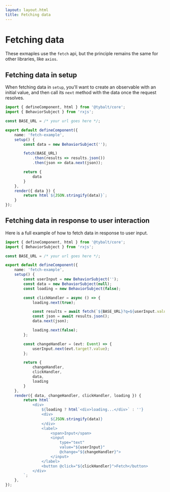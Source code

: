 ```yaml
---
layout: layout.html
title: Fetching data
---
```


# Fetching data

These exmaples use the `fetch` api, but the principle remains the same for other libraries, like `axios`.

## Fetching data in setup

When fetching data in `setup`, you'll want to create an observable with an initial value, and then call its `next` method with the data once the request resolves.

```typescript
import { defineComponent, html } from '@tybalt/core';
import { BehaviorSubject } from 'rxjs';

const BASE_URL = /* your url goes here */;

export default defineComponent({
    name: 'fetch-example',
    setup() {
        const data = new BehaviorSubject('');

        fetch(BASE_URL)
            .then(results => results.json())
            .then(json => data.next(json));

        return {
            data
        }
    },
    render({ data }) {
        return html`${JSON.stringify(data)}`;
    }
});
```

## Fetching data in response to user interaction

Here is a full example of how to fetch data in response to user input.

```typescript
import { defineComponent, html } from '@tybalt/core';
import { BehaviorSubject } from 'rxjs';

const BASE_URL = /* your url goes here */;

export default defineComponent({
    name: 'fetch-example',
    setup() {
        const userInput = new BehaviorSubject('');
        const data = new BehaviorSubject(null);
        const loading = new BehaviorSubject(false);

        const clickHandler = async () => {
            loading.next(true);

            const results = await fetch(`${BASE_URL}?q=${userInput.value}`);
            const json = await results.json();
            data.next(json);

            loading.next(false);
        };

        const changeHandler = (evt: Event) => {
            userInput.next(evt.target?.value);
        };

        return {
            changeHandler,
            clickHandler,
            data,
            loading
        }
    },
    render({ data, changeHandler, clickHandler, loading }) {
        return html`
            <div>
                ${loading ? html`<div>loading...</div>` : ''}
                <div>
                    ${JSON.stringify(data)}
                </div>
                <label>
                    <span>Input</span>
                    <input 
                        type="text"
                        value="${userInput}"
                        @change="${changeHandler}">
                    </input>
                </label>
                <button @click="${clickHandler}">Fetch</button>
            </div>
        `;
    },
});
```
